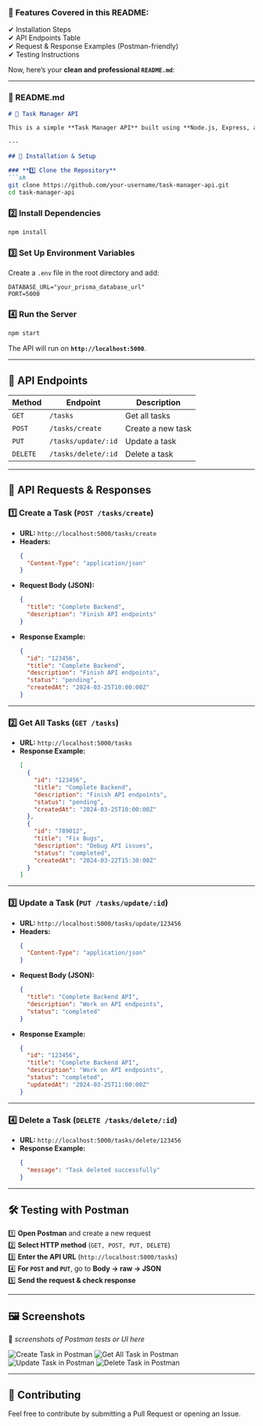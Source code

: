 ### 📌 **Features Covered in this README:**  
✔ Installation Steps  
✔ API Endpoints Table  
✔ Request & Response Examples (Postman-friendly)  
✔ Testing Instructions  

Now, here’s your **clean and professional `README.md`**:  

---

### **📄 README.md**
```markdown
# 📝 Task Manager API

This is a simple **Task Manager API** built using **Node.js, Express, and Prisma ORM**. It allows users to **create, update, fetch, and delete tasks**.

---

## 🚀 Installation & Setup

### **1️⃣ Clone the Repository**
```sh
git clone https://github.com/your-username/task-manager-api.git
cd task-manager-api
```

### **2️⃣ Install Dependencies**
```sh
npm install
```

### **3️⃣ Set Up Environment Variables**
Create a `.env` file in the root directory and add:
```env
DATABASE_URL="your_prisma_database_url"
PORT=5000
```

### **4️⃣ Run the Server**
```sh
npm start
```
The API will run on **`http://localhost:5000`**.

---

## 📌 API Endpoints

| Method  | Endpoint            | Description         |
|---------|---------------------|---------------------|
| `GET`   | `/tasks`            | Get all tasks      |
| `POST`  | `/tasks/create`     | Create a new task  |
| `PUT`   | `/tasks/update/:id` | Update a task      |
| `DELETE`| `/tasks/delete/:id` | Delete a task      |

---

## 📡 API Requests & Responses  

### **1️⃣ Create a Task (`POST /tasks/create`)**
- **URL:** `http://localhost:5000/tasks/create`
- **Headers:**  
  ```json
  {
    "Content-Type": "application/json"
  }
  ```
- **Request Body (JSON):**  
  ```json
  {
    "title": "Complete Backend",
    "description": "Finish API endpoints"
  }
  ```
- **Response Example:**  
  ```json
  {
    "id": "123456",
    "title": "Complete Backend",
    "description": "Finish API endpoints",
    "status": "pending",
    "createdAt": "2024-03-25T10:00:00Z"
  }
  ```

---

### **2️⃣ Get All Tasks (`GET /tasks`)**
- **URL:** `http://localhost:5000/tasks`
- **Response Example:**  
  ```json
  [
    {
      "id": "123456",
      "title": "Complete Backend",
      "description": "Finish API endpoints",
      "status": "pending",
      "createdAt": "2024-03-25T10:00:00Z"
    },
    {
      "id": "789012",
      "title": "Fix Bugs",
      "description": "Debug API issues",
      "status": "completed",
      "createdAt": "2024-03-22T15:30:00Z"
    }
  ]
  ```

---

### **3️⃣ Update a Task (`PUT /tasks/update/:id`)**
- **URL:** `http://localhost:5000/tasks/update/123456`
- **Headers:**  
  ```json
  {
    "Content-Type": "application/json"
  }
  ```
- **Request Body (JSON):**  
  ```json
  {
    "title": "Complete Backend API",
    "description": "Work on API endpoints",
    "status": "completed"
  }
  ```
- **Response Example:**  
  ```json
  {
    "id": "123456",
    "title": "Complete Backend API",
    "description": "Work on API endpoints",
    "status": "completed",
    "updatedAt": "2024-03-25T11:00:00Z"
  }
  ```

---

### **4️⃣ Delete a Task (`DELETE /tasks/delete/:id`)**
- **URL:** `http://localhost:5000/tasks/delete/123456`
- **Response Example:**  
  ```json
  {
    "message": "Task deleted successfully"
  }
  ```

---

## 🛠 Testing with Postman

1️⃣ **Open Postman** and create a new request  
2️⃣ **Select HTTP method** (`GET, POST, PUT, DELETE`)  
3️⃣ **Enter the API URL** (`http://localhost:5000/tasks`)  
4️⃣ **For `POST` and `PUT`**, go to **Body → raw → JSON**  
5️⃣ **Send the request & check response**  

---

## 🖼 Screenshots

📌 *screenshots of Postman tests or UI here*

![Create Task in Postman](AlgoRoot\Backend\Screenshots\createTask.png)
![Get All Task in Postman](Backend\Screenshots\getAllTask.png)
![Update Task in Postman](Backend\Screenshots\updateTask.png)
![Delete Task in Postman](Backend\Screenshots\deleteTAsk.png)


---

## 🤝 Contributing
Feel free to contribute by submitting a Pull Request or opening an Issue.
